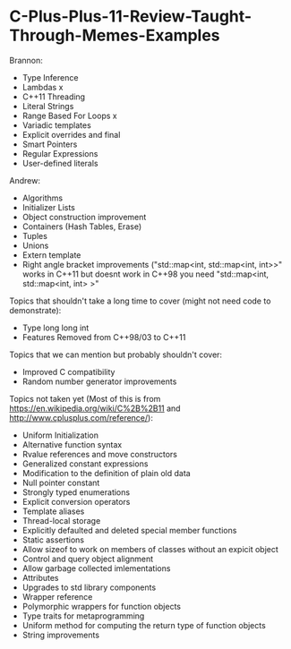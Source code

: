 # C-Plus-Plus-11-Review-Taught-Through-Memes-Examples

Brannon:
 * Type Inference
 * Lambdas x
 * C++11 Threading 
 * Literal Strings
 * Range Based For Loops x
 * Variadic templates
 * Explicit overrides and final
  * Smart Pointers
   * Regular Expressions
 * User-defined literals

 
Andrew:
 * Algorithms
 * Initializer Lists
 * Object construction improvement
 * Containers (Hash Tables, Erase)
 * Tuples
 * Unions
 * Extern template
 * Right angle bracket improvements ("std::map<int, std::map<int, int>>" works in C++11 but doesnt work in C++98 you need "std::map<int, std::map<int, int> >"
 
Topics that shouldn't take a long time to cover (might not need code to demonstrate):
 * Type long long int
 * Features Removed from C++98/03 to C++11
 
Topics that we can mention but probably shouldn't cover:
 * Improved C compatibility
 * Random number generator improvements
 
Topics not taken yet (Most of this is from https://en.wikipedia.org/wiki/C%2B%2B11 and http://www.cplusplus.com/reference/):
 * Uniform Initialization
 * Alternative function syntax
 * Rvalue references and move constructors
 * Generalized constant expressions
 * Modification to the definition of plain old data
 * Null pointer constant
 * Strongly typed enumerations
 * Explicit conversion operators
 * Template aliases
 * Thread-local storage
 * Explicitly defaulted and deleted special member functions
 * Static assertions
 * Allow sizeof to work on members of classes without an expicit object
 * Control and query object alignment
 * Allow garbage collected imlementations
 * Attributes
 * Upgrades to std library components
 * Wrapper reference
 * Polymorphic wrappers for function objects
 * Type traits for metaprogramming
 * Uniform method for computing the return type of function objects
 * String improvements
